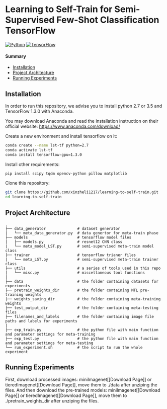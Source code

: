 # Learning to Self-Train for Semi-Supervised Few-Shot Classification TensorFlow
[![Python](https://img.shields.io/badge/python-2.7%20%7C%203.5-blue.svg)](https://www.python.org/)
[![TensorFlow](https://img.shields.io/badge/tensorflow-1.3.0-orange.svg)](https://github.com/y2l/meta-transfer-learning/tree/master/tensorflow)

#### Summary

* [Installation](#installation)
* [Project Architecture](#project-architecture)
* [Running Experiments](#running-experiments)

## Installation

In order to run this repository, we advise you to install python 2.7 or 3.5 and TensorFlow 1.3.0 with Anaconda.

You may download Anaconda and read the installation instruction on their official website:
<https://www.anaconda.com/download/>

Create a new environment and install tensorflow on it:

```bash
conda create --name lst-tf python=2.7
conda activate lst-tf
conda install tensorflow-gpu=1.3.0
```

Install other requirements:
```bash
pip install scipy tqdm opencv-python pillow matplotlib
```

Clone this repository:

```bash
git clone https://github.com/xinzheli1217/learning-to-self-train.git 
cd learning-to-self-train
```

## Project Architecture

```
.
├── data_generator              # dataset generator 
|   └── meta_data_generator.py  # data genertor for meta-train phase
├── models                      # tensorflow model files 
|   ├── models.py               # resnet12 CNN class
|   └── meta_model_LST.py       # semi-supervised meta-train model class
├── trainer                     # tensorflow trianer files  
|   └── meta_LST.py             # semi-supervised meta-train trainer class
├── utils                       # a series of tools used in this repo
|   └── misc.py                 # miscellaneous tool functions
| 
├── data                        # the folder containing datasets for experiments
├── pretrain_weights_dir        # the folder containing MTL pre-training weights
├── weights_saving_dir          # the folder containing meta-training weights
├── test_output_dir             # the folder containing meta-testing files
├── filenames_and_labels        # the folder containing image file paths and labels for experiments
|
├── exp_train.py                # the python file with main function and parameter settings for meta-training
├── exp_test.py                 # the python file with main function and parameter settings for meta-testing
└── run_experiment.sh           # the script to run the whole experiment
```

## Running Experiments

First, download processed images: miniImagenet[\[Download Page\]] or tieredImagenet[\[Download Page\]], move them to ./data after unziping the files. And then download the pre-trained models: miniImagenet[\[Download Page\]] or tieredImagenet[\[Download Page\]], move them to ./pretrain_weights_dir after unziping the files. 



